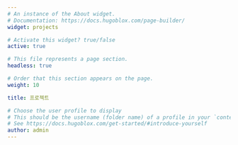 ```yaml
---
# An instance of the About widget.
# Documentation: https://docs.hugoblox.com/page-builder/
widget: projects

# Activate this widget? true/false
active: true

# This file represents a page section.
headless: true

# Order that this section appears on the page.
weight: 10

title: 프로젝트

# Choose the user profile to display
# This should be the username (folder name) of a profile in your `content/authors/` folder.
# See https://docs.hugoblox.com/get-started/#introduce-yourself
author: admin
---
```

